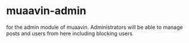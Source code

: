 # muaavin-admin
for the admin module of muaavin. Administrators will be able to manage posts and users from here including blocking users
